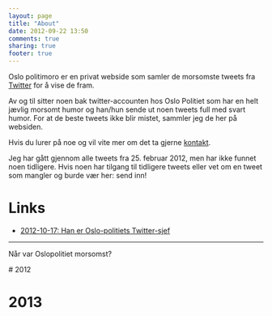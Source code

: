 ```yaml
---
layout: page
title: "About"
date: 2012-09-22 13:50
comments: true
sharing: true
footer: true
---
```

Oslo politimoro er en privat webside som samler de morsomste tweets fra [Twitter](https://twitter.com/oslopolitiops) for å vise de fram.

Av og til sitter noen bak twitter-accounten hos Oslo Politiet som har en helt jævlig morsomt humor og han/hun sende ut noen tweets full med svart humor.   For at de beste tweets ikke blir mistet, sammler jeg de her på websiden. 

Hvis du lurer på noe og vil vite mer om det ta gjerne [kontakt](mailto://kontakt@oslopolitimoro.no).

Jeg har gått gjennom alle tweets fra 25. februar 2012, men har ikke funnet noen tidligere. Hvis noen har tilgang til tidligere tweets eller vet om en tweet som mangler og burde vær her: send inn!


# Links
* [2012-10-17: Han er Oslo-politiets Twitter-sjef](http://www.vg.no/teknologi/artikkel.php?artid=10047021)

----
<!-- Statistical data-->
Når var Oslopolitiet morsomst?

<script type="text/javascript" src="/javascripts/Chart.js"></script>
<meta name = "viewport" content = "initial-scale = 1, user-scalable = no">
# 2012
<canvas id="canvas1" height="450" width="1024"></canvas>

# 2013
<canvas id="canvas2" height="450" width="1024"></canvas>
<script type="text/javascript">

    var lineChartData2012 = {
            labels : ["Januar","Februar","Mars","April","Mai","Juni","Juli","August","September","Oktober","November","Desember"],
            datasets : [
                    {
                            fillColor : "rgba(151,187,205,0.5)",
                            strokeColor : "rgba(151,187,205,1)",
                            pointColor : "rgba(151,187,205,1)",
                            pointStrokeColor : "#fff",
                            data : [0,0,7,5,17,3,18,17,9,14,14,7],
                    },
                ],             
    };

    var lineChartData2013 = {
            labels : ["Januar","Februar","Mars","April","Mai","Juni","Juli","August","September","Oktober","November","Desember"],
            datasets : [
                    {
                            fillColor : "rgba(151,187,205,0.5)",
                            strokeColor : "rgba(151,187,205,1)",
                            pointColor : "rgba(151,187,205,1)",
                            pointStrokeColor : "#fff",
                            data : [11,16,10,18,29,24,34,29,20,22,0,0]
                    },
            ]
    };

    var opts2012 = {
        scaleOverride : true,    
        scaleSteps : 18,
        scaleStepWidth : 1,
        scaleStartValue : 0,
    };
    var opts2013 = {
        scaleOverride : true,    
        scaleSteps : 40,
        scaleStepWidth : 1,
        scaleStartValue : 0,
    };
    var myLine = new Chart(document.getElementById("canvas1").getContext("2d")).Line(lineChartData2012, opts2012);
    var myLine = new Chart(document.getElementById("canvas2").getContext("2d")).Line(lineChartData2013, opts2013);

</script>	
